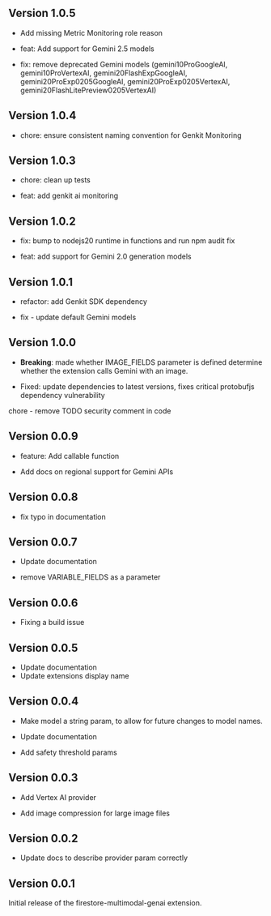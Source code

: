 ## Version 1.0.5

- Add missing Metric Monitoring role reason

- feat: Add support for Gemini 2.5 models

- fix: remove deprecated Gemini models (gemini10ProGoogleAI, gemini10ProVertexAI, gemini20FlashExpGoogleAI, gemini20ProExp0205GoogleAI, gemini20ProExp0205VertexAI, gemini20FlashLitePreview0205VertexAI)

## Version 1.0.4

- chore: ensure consistent naming convention for Genkit Monitoring

## Version 1.0.3

- chore: clean up tests

- feat: add genkit ai monitoring

## Version 1.0.2

- fix: bump to nodejs20 runtime in functions and run npm audit fix

- feat: add support for Gemini 2.0 generation models

## Version 1.0.1

- refactor: add Genkit SDK dependency

- fix - update default Gemini models

## Version 1.0.0

- **Breaking**: made whether IMAGE_FIELDS parameter is defined determine whether the extension calls Gemini with an image.

- Fixed: update dependencies to latest versions, fixes critical protobufjs dependency vulnerability

chore - remove TODO security comment in code

## Version 0.0.9

- feature: Add callable function

- Add docs on regional support for Gemini APIs

## Version 0.0.8

- fix typo in documentation

## Version 0.0.7

- Update documentation

- remove VARIABLE_FIELDS as a parameter

## Version 0.0.6

- Fixing a build issue

## Version 0.0.5

- Update documentation
- Update extensions display name

## Version 0.0.4

- Make model a string param, to allow for future changes to model names.

- Update documentation

- Add safety threshold params

## Version 0.0.3

- Add Vertex AI provider

- Add image compression for large image files

## Version 0.0.2

- Update docs to describe provider param correctly

## Version 0.0.1

Initial release of the firestore-multimodal-genai extension.
